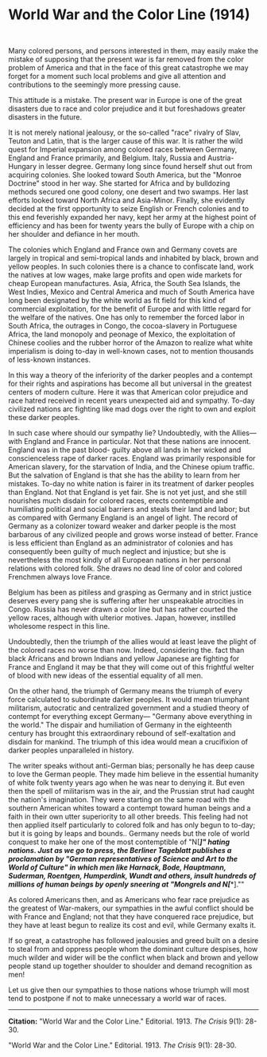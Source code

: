 # World War and the Color Line (1914)

```{index} colonialization
```
```{index} Africa
```

Many colored persons, and persons interested in them, may easily make the mistake of supposing that the present war is far removed from the color problem of America and that in the face of this great catastrophe we may forget for a moment such local problems and give all attention and contributions to the seemingly more pressing cause.

This attitude is a mistake. The present war in Europe is one of the great disasters due to race and color prejudice and it but foreshadows greater disasters in the future.

It is not merely national jealousy, or the so-called "race" rivalry of Slav, Teuton and Latin, that is the larger cause of this war. It is rather the wild quest for Imperial expansion among colored races between Germany, England and France primarily, and Belgium. Italy, Russia and Austria-Hungary in lesser degree. Germany long since found herself shut out from acquiring colonies. She looked toward South America, but the "Monroe Doctrine" stood in her way. She started for Africa and by bulldozing methods secured one good colony, one desert and two swamps. Her last efforts looked toward North Africa and Asia-Minor. Finally, she evidently decided at the first opportunity to seize English or French colonies and to this end feverishly expanded her navy, kept her army at the highest point of efficiency and has been for twenty years the bully of Europe with a chip on her shoulder and defiance in her mouth.

The colonies which England and France own and Germany covets are largely in tropical and semi-tropical lands and inhabited by black, brown and yellow peoples. In such colonies there is a chance to confiscate land, work the natives at low wages, make large profits and open wide markets for cheap European manufactures. Asia, Africa, the South Sea Islands, the West Indies, Mexico and Central America and much of South America have long been designated by the white world as fit field for this kind of commercial exploitation, for the benefit of Europe and with little regard for the welfare of the natives. One has only to remember the forced labor in South Africa, the outrages in Congo, the cocoa-slavery in Portuguese Africa, the land monopoly and peonage of Mexico, the exploitation of Chinese coolies and the rubber horror of the Amazon to realize what white imperialism is doing to-day in well-known cases, not to mention thousands of less-known instances.

In this way a theory of the inferiority of the darker peoples and a contempt for their rights and aspirations has become all but universal in the greatest centers of modern culture. Here it was that American color prejudice and race hatred received in recent years unexpected aid and sympathy. To-day civilized nations arc fighting like mad dogs over the right to own and exploit these darker peoples.

In such case where should our sympathy lie? Undoubtedly, with the Allies—with England and France in particular. Not that these nations are innocent. England was in the past blood- guilty above all lands in her wicked and conscienceless rape of darker races. England was primarily responsible for American slavery, for the starvation of India, and the Chinese opium traffic. But the salvation of England is that she has the ability to learn from her mistakes. To-day no white nation is fairer in its treatment of darker peoples than England. Not that England is yet fair. She is not yet just, and she still nourishes much disdain for colored races, erects contemptible and humiliating political and social barriers and steals their land and labor; but as compared with Germany England is an angel of light. The record of Germany as a colonizer toward weaker and darker people is the most barbarous of any civilized people and grows worse instead of better. France is less efficient than England as an administrator of colonies and has consequently been guilty of much neglect and injustice; but she is nevertheless the most kindly of all European nations in her personal relations with colored folk. She draws no dead line of color and colored Frenchmen always love France.

Belgium has been as pitiless and grasping as Germany and in strict justice deserves every pang she is suffering after her unspeakable atrocities in Congo. Russia has never drawn a color line but has rather courted the yellow races, although with ulterior motives. Japan, however, instilled wholesome respect in this line.

Undoubtedly, then the triumph of the allies would at least leave the plight of the colored races no worse than now. Indeed, considering the. fact than black Africans and brown Indians and yellow Japanese are fighting for France and England it may be that they will come out of this frightful welter of blood with new ideas of the essential equality of all men.

On the other hand, the triumph of Germany means the triumph of every force calculated to subordinate darker peoples. It would mean triumphant militarism, autocratic and centralized government and a studied theory of contempt for everything except Germany— "Germany above everything in the world." The dispair and humiliation of Germany in the eighteenth century has brought this extraordinary rebound of self-exaltation and disdain for mankind. The triumph of this idea would mean a crucifixion of darker peoples unparalleled in history.

The writer speaks without anti-German bias; personally he has deep cause to love the German people. They made him believe in the essential humanity of white folk twenty years ago when he was near to denying it. But even then the spell of militarism was in the air, and the Prussian strut had caught the nation's imagination. They were starting on the same road with the southern American whites toward a contempt toward human beings and a faith in their own utter superiority to all other breeds. This feeling had not then applied itself particularly to colored folk and has only begun to to-day; but it is going by leaps and bounds.. Germany needs but the role of world conquest to make her one of the most contemptible of "N[*****]" hating nations. Just as we go to press, the Berliner Tageblatt publishes a proclamation by "German representatives of Science and Art to the World of Culture" in which men like Harnack, Bode, Hauptmann, Suderman, Roentgen, Humperdink, Wundt and others, insult hundreds of millions of human beings by openly sneering at "Mongrels and N[******].""

As colored Americans then, and as Americans who fear race prejudice as the greatest of War-makers, our sympathies in the awful conflict should be with France and England; not that they have conquered race prejudice, but they have at least begun to realize its cost and evil, while Germany exalts it.

If so great, a catastrophe has followed jealousies and greed built on a desire to steal from and oppress people whom the dominant culture despises, how much wilder and wider will be the conflict when black and brown and yellow people stand up together shoulder to shoulder and demand recognition as men!

Let us give then our sympathies to those nations whose triumph will most tend to postpone if not to make unnecessary a world war of races.
______________
**Citation:** "World War and the Color Line." Editorial. 1913. *The Crisis* 9(1): 28-30.

"World War and the Color Line." Editorial. 1913. *The Crisis* 9(1): 28-30.
